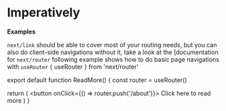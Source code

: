 # Imperatively



**Examples**

`next/link` should be able to cover most of your routing needs, but you can also do client-side navigations without it, take a look at the [documentation for `next/router` following example shows how to do basic page navigations with `useRouter` { useRouter } from 'next/router'

export default function ReadMore() {
  const router = useRouter()

  return (
    <button onClick={() => router.push('/about')}>
 Click here to read more
 </button>
  )
}

```



